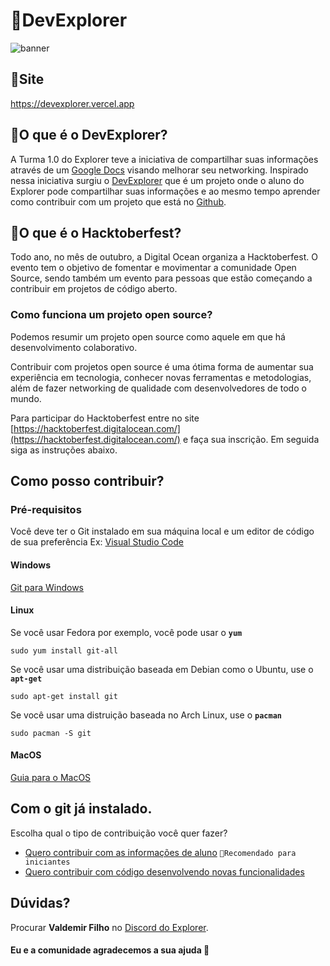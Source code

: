 # 🚀DevExplorer

![banner](https://user-images.githubusercontent.com/6961638/193600250-667e66d5-7194-4e04-9bae-6e0bb016a79e.png)

## 🔗Site

<a href="https://devexplorer.vercel.app" target="_blank" rel="noopener noreferrer">https://devexplorer.vercel.app</a>

## 🚀O que é o DevExplorer?

A Turma 1.0 do Explorer teve a iniciativa de compartilhar suas informações através de um [Google Docs](https://docs.google.com/spreadsheets/d/1SsZ9JL6ADQQ2vDfT-bXqo21PH87N_HjzKIoEeaZL-Rc/edit#gid=0) visando melhorar seu networking.
Inspirado nessa iniciativa surgiu o [DevExplorer](http://devexplorer.vercel.app/) que é um projeto onde o aluno do Explorer pode compartilhar suas informações e ao mesmo tempo aprender como contribuir com um projeto que está no [Github](https://github.com).

## 🎃O que é o Hacktoberfest?

Todo ano, no mês de outubro, a Digital Ocean organiza a Hacktoberfest. O evento tem o objetivo de fomentar e movimentar a comunidade Open Source, sendo também um evento para pessoas que estão começando a contribuir em projetos de código aberto.

### Como funciona um projeto open source?

Podemos resumir um projeto open source como aquele em que há desenvolvimento colaborativo.

Contribuir com projetos open source é uma ótima forma de aumentar sua experiência em tecnologia, conhecer novas ferramentas e metodologias, além de fazer networking de qualidade com desenvolvedores de todo o mundo.

Para participar do Hacktoberfest entre no site [https://hacktoberfest.digitalocean.com/](https://hacktoberfest.digitalocean.com/) e faça sua inscrição. Em seguida siga as instruções abaixo.

## Como posso contribuir?

### Pré-requisitos

Você deve ter o Git instalado em sua máquina local e um editor de código de sua preferência Ex: [Visual Studio Code](https://code.visualstudio.com/)

#### Windows
[Git para Windows](https://git-scm.com/download/windows)

#### Linux
Se você usar Fedora por exemplo, você pode usar o **`yum`**
```
sudo yum install git-all
```
Se você usar uma distribuição baseada em Debian como o Ubuntu, use o **`apt-get`**
```
sudo apt-get install git
```
Se você usar uma distruição baseada no Arch Linux, use o **`pacman`**
```
sudo pacman -S git
```

#### MacOS
[Guia para o MacOS](https://efficient-sloth-d85.notion.site/macOS-9463f0689d0a4c4098a6d64f01016f43)

## Com o git já instalado.

Escolha qual o tipo de contribuição você quer fazer?

- [Quero contribuir com as informações de aluno](https://github.com/valdemirfilho/devexplorer/blob/main/CONTRIBUTING.md) `👶Recomendado para iniciantes`
- [Quero contribuir com código desenvolvendo novas funcionalidades](https://github.com/valdemirfilho/devexplorer/blob/main/CONTRIBUTING2.md)

## Dúvidas?

Procurar **Valdemir Filho** no [Discord do Explorer](https://discord.com/channels/327861810768117763/956248170915045386).

#### Eu e a comunidade agradecemos a sua ajuda 💜
